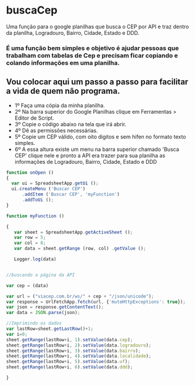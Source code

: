# buscaCep
Uma função para o google planilhas que busca o CEP por API e traz dentro da planilha, Logradouro, Bairro, Cidade, Estado e DDD.


### É uma função bem simples e objetivo é ajudar pessoas que trabalham com tabelas de Cep e precisam ficar copiando e colando informações em uma planilha. 

## Vou colocar aqui um passo a passo para facilitar a vida de quem não programa.

- 1º Faça uma cópia da minha planilha.
- 2º Na barra superior do Google Planilhas clique em Ferramentas > Editor de Script.
- 3º Copie o código abaixo na tela que irá abrir.
- 4º Dê as permissões necessárias. 
- 5º Copie um CEP válido, com oito digitos e sem hifen no formato texto simples. 
- 6º A essa altura existe um menu na barra superior chamado 'Busca CEP' clique nele e pronto a API era trazer para sua planilha as informações de  Logradouro, Bairro, Cidade, Estado e DDD

```javascript
function onOpen () 
{
  var ui = SpreadsheetApp.getUi ();
  ui.createMenu ('Buscar CEP')
      .addItem ('Buscar CEP', 'myFunction')
      .addToUi ();
}
```




```javascript
function myFunction () 

{
   var sheet = SpreadsheetApp.getActiveSheet ();
   var row = 5;
   var col = 8;
   var data = sheet.getRange (row, col) .getValue ();

   Logger.log(data)


//buscando a página da API

var cep = (data)

var url = ("viacep.com.br/ws/" + cep + "/json/unicode");
var response = UrlFetchApp.fetch(url, {'muteHttpExceptions': true});
var json = response.getContentText();
var data = JSON.parse(json);

//Imprimindo os dados
var lastRow=sheet.getLastRow()+1;
var i=0;
sheet.getRange(lastRow+i, 1).setValue(data.cep);
sheet.getRange(lastRow+i, 2).setValue(data.logradouro);
sheet.getRange(lastRow+i, 3).setValue(data.bairro);
sheet.getRange(lastRow+i, 4).setValue(data.localidade);
sheet.getRange(lastRow+i, 5).setValue(data.uf);
sheet.getRange(lastRow+i, 6).setValue(data.ddd);

}
```
